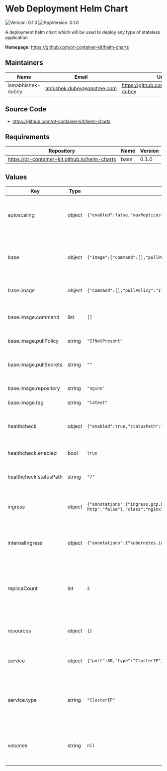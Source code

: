 # Web Deployment Helm Chart

![Version: 0.1.0](https://img.shields.io/badge/Version-0.1.0-informational?style=flat-square) ![AppVersion: 0.1.0](https://img.shields.io/badge/AppVersion-0.1.0-informational?style=flat-square)

A deployment helm chart which will be used to deploy any type of stateless application

**Homepage:** <https://github.com/ot-container-kit/helm-charts>

## Maintainers

| Name              | Email                        | Url                                    |
|-------------------|------------------------------|----------------------------------------|
| iamabhishek-dubey | <abhishek.dubey@opstree.com> | <https://github.com/iamabhishek-dubey> |

## Source Code

* <https://github.com/ot-container-kit/helm-charts>

## Requirements

| Repository                                     | Name | Version |
|------------------------------------------------|------|---------|
| https://ot-container-kit.github.io/helm-charts | base | 0.1.0   |

## Values

| Key                    | Type   | Default                                                                                                                                                                   | Description                                                                                         |
|------------------------|--------|---------------------------------------------------------------------------------------------------------------------------------------------------------------------------|-----------------------------------------------------------------------------------------------------|
| autoscaling            | object | `{"enabled":false,"maxReplicas":50,"minReplicas":10,"targetCPUUtilizationPercentage":65,"targetMemoryUtilizationPercentage":65}`                                          | Autoscaling properties with target CPU and Memory details                                           |
| base                   | object | `{"image":{"command":[],"pullPolicy":"IfNotPresent","pullSecrets":"","repository":"nginx","tag":"latest"}}`                                                               | Base block to define the inputs for image, secret and configmap env                                 |
| base.image             | object | `{"command":[],"pullPolicy":"IfNotPresent","pullSecrets":"","repository":"nginx","tag":"latest"}`                                                                         | Image block with all image details                                                                  |
| base.image.command     | list   | `[]`                                                                                                                                                                      | Additional command arguments which needs to be passed                                               |
| base.image.pullPolicy  | string | `"IfNotPresent"`                                                                                                                                                          | Default image pull policy                                                                           |
| base.image.pullSecrets | string | `""`                                                                                                                                                                      | Image pull secrets for private repository authentication                                            |
| base.image.repository  | string | `"nginx"`                                                                                                                                                                 | Default image repository                                                                            |
| base.image.tag         | string | `"latest"`                                                                                                                                                                | Default image tag                                                                                   |
| healthcheck            | object | `{"enabled":true,"statusPath":"/"}`                                                                                                                                       | Healthcheck details for readiness and liveness probe                                                |
| healthcheck.enabled    | bool   | `true`                                                                                                                                                                    | Healthcheck is enabled or not                                                                       |
| healthcheck.statusPath | string | `"/"`                                                                                                                                                                     | Healthcheck status path on status will be checked                                                   |
| ingress                | object | `{"annotations":{"ingress.gcp.kubernetes.io/pre-shared-cert":"global-sign-opstree-com-2024","kubernetes.io/ingress.allow-http":"false"},"class":"nginx","enabled":false}` | Ingress details with class, annotations and rules                                                   |
| internalIngress        | object | `{"annotations":{"kubernetes.io/ingress.allow-http":"true"},"class":"nginx-internal","enabled":false}`                                                                    | Internal ingress details with class, annotations and rules                                          |
| replicaCount           | int    | `2`                                                                                                                                                                       | Number of replicas for deployment, it will be overridden in case autoscaling is enabled             |
| resources              | object | `{}`                                                                                                                                                                      | Kubernetes resource in terms of requests and limits                                                 |
| service                | object | `{"port":80,"type":"ClusterIP"}`                                                                                                                                          | Service specification details with port and type                                                    |
| service.type           | string | `"ClusterIP"`                                                                                                                                                             | Prometheus metrics to expose metrics on path with port  metrics:    path: /v1/metrics    port: 8081 |
| volumes                | string | `nil`                                                                                                                                                                     | Kubernetes volumes definition which needs to be mounted                                             |
